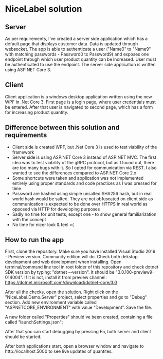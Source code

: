 # NiceLabel solution

## Server
As per requirements, I've created a server side application which has a default page that displays customer data. Data is updated through websocket. The app is able to authenticate a user ("Name0" to "Name9" with matching passwords - Password0 to Password9) and exposes one endpoint through which user product quantity can be increased. User must be authenticated to use the endpoint.
The server side application is written using ASP.NET Core 3.

## Client
Client application is a windows desktop application written using the new WPF in .Net Core 3. First page is a login page, where user credentials must be entered. After that user is navigated to second page, which has a form for increasing product quantity.

## Difference between this solution and requirements
* Client side is created WPF, but .Net Core 3 is used to test viability of the framework
* Server side is using ASP.NET Core 3 instead of ASP.NET MVC. The first idea was to test viability of the gRPC protocol, but as I found out, there are too many bugs with it. So I opted for communication via REST. I also wanted to see the differences compared to ASP.NET Core 2.x
* Some shortcuts were taken and application was not implemented entirely using proper standards and code practices as I was pressed for time
* Password are hashed using simple unsalted SHA256 hash, but in real world hash would be salted. They are not obfuscated on client side as communication is expected to be done over HTTPS in real world as opposed via HTTP for developing purposes
* Sadly no time for unit tests, except one - to show general familiarization with the concept
* No time for nicer look & feel =(

## How to run the app
First, clone the repository. Make sure you have installed Visual Studio 2019 - Preview version. Community edition will do. Check both dekstop development and web development when installing. Open terminal/command line tool in root folder of this repository and check dotnet SDK version by typing: "dotnet --version". It should be "3.0.100-preview9-014004". If it is not, install it from preview channel: https://dotnet.microsoft.com/download/dotnet-core/3.0

After all the checks, open the solution. Right click on the "NiceLabel.Demo.Server" project, select properties and go to "Debug" section. Add new environment variable called "ASPNETCORE_ENVIRONMENT" with value "Development". Save the file.

A new folder called "Properties" should've been created, containing a file called "launchSettings.json";

After that you can start debugging by pressing F5, both server and client should be started.

After both applications start, open a browser window and navigate to http://localhost:5000 to see live updates of quantites.
